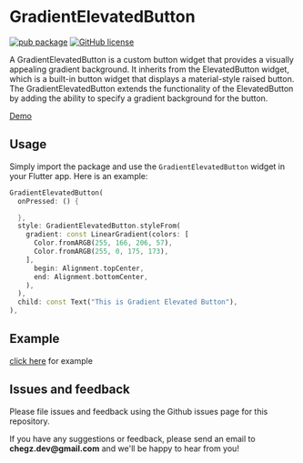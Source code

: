 
# GradientElevatedButton

[![pub package](https://img.shields.io/pub/v/like_button.svg)](https://pub.dartlang.org/packages/like_button) [![GitHub license](https://img.shields.io/github/license/fluttercandies/like_button)](https://github.com/fluttercandies/like_button/blob/master/LICENSE)

A GradientElevatedButton is a custom button widget that provides a visually appealing gradient background. It inherits from the ElevatedButton widget, which is a built-in button widget that displays a material-style raised button. The GradientElevatedButton extends the functionality of the ElevatedButton by adding the ability to specify a gradient background for the button.

[Demo](https://github.com/ChegzDev/gradient_elevated_button/blob/master/example/lib/main.dart)




## Usage

Simply import the package and use the `GradientElevatedButton` widget in your Flutter app. Here is an example:

```dart    
GradientElevatedButton(
  onPressed: () {

  },
  style: GradientElevatedButton.styleFrom(
    gradient: const LinearGradient(colors: [
      Color.fromARGB(255, 166, 206, 57),
      Color.fromARGB(255, 0, 175, 173),
    ],
      begin: Alignment.topCenter,
      end: Alignment.bottomCenter,
    ),
  ),
  child: const Text("This is Gradient Elevated Button"),
),
```  

## Example

[click here](https://github.com/ChegzDev/gradient_elevated_button/blob/master/example/lib/main.dart) for example


## Issues and feedback

Please file issues and feedback using the Github issues page for this repository.

If you have any suggestions or feedback, please send an email to __chegz.dev@gmail.com__ and we'll be happy to hear from you!